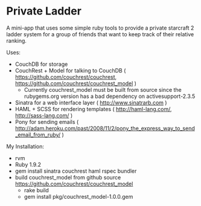 Private Ladder
========================================================
A mini-app that uses some simple ruby tools to provide a private starcraft 2
ladder system for a group of friends that want to keep track of their relative
ranking.

Uses:

+   CouchDB for storage
+   CouchRest + Model for talking to CouchDB ( https://github.com/couchrest/couchrest, https://github.com/couchrest/couchrest_model )
    + Currently couchrest_model must be built from source since the rubygems.org version has a bad dependency on activesupport-2.3.5
+   Sinatra for a web interface layer ( http://www.sinatrarb.com )
+   HAML + SCSS for rendering templates ( http://haml-lang.com/, http://sass-lang.com/ )
+   Pony for sending emails ( http://adam.heroku.com/past/2008/11/2/pony_the_express_way_to_send_email_from_ruby/ )

My Installation:

+ rvm
+ Ruby 1.9.2
+ gem install sinatra couchrest haml rspec bundler
+ build couchrest_model from github source https://github.com/couchrest/couchrest_model
  + rake build
  + gem install pkg/couchrest_model-1.0.0.gem
